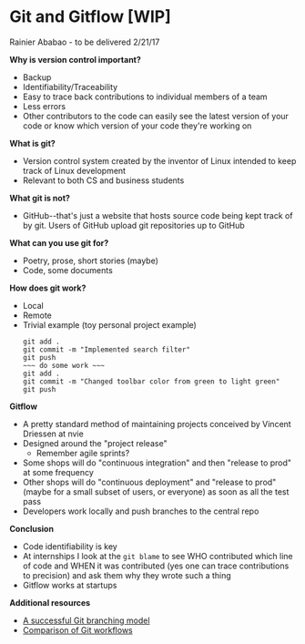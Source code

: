 # Git and Gitflow [WIP]

Rainier Ababao - to be delivered 2/21/17

**Why is version control important?**

- Backup
- Identifiability/Traceability
- Easy to trace back contributions to individual members of a team
- Less errors
- Other contributors to the code can easily see the latest version of your code or know which version of your code they're working on

**What is git?**

- Version control system created by the inventor of Linux intended to keep track of Linux development
- Relevant to both CS and business students

**What git is not?**

- GitHub--that's just a website that hosts source code being kept track of by git. Users of GitHub upload git repositories up to GitHub

**What can you use git for?**

- Poetry, prose, short stories (maybe)
- Code, some documents

**How does git work?**

- Local
- Remote
- Trivial example (toy personal project example)
	```
	git add .
	git commit -m "Implemented search filter"
	git push
	~~~ do some work ~~~
	git add .
	git commit -m "Changed toolbar color from green to light green"
	git push
	```

**Gitflow**

- A pretty standard method of maintaining projects conceived by Vincent Driessen at nvie
- Designed around the "project release"
  - Remember agile sprints?
- Some shops will do "continuous integration" and then "release to prod" at some frequency
- Other shops will do "continuous deployment" and "release to prod" (maybe for a small subset of users, or everyone) as soon as all the test pass
- Developers work locally and push branches to the central repo

**Conclusion**

- Code identifiability is key
- At internships I look at the `git blame` to see WHO contributed which line of code and WHEN it was contributed (yes one can trace contributions to precision) and ask them why they wrote such a thing
- Gitflow works at startups

**Additional resources**

- [A successful Git branching model](http://nvie.com/posts/a-successful-git-branching-model/)
- [Comparison of Git workflows](https://www.atlassian.com/git/tutorials/comparing-workflows#gitflow-workflow)
